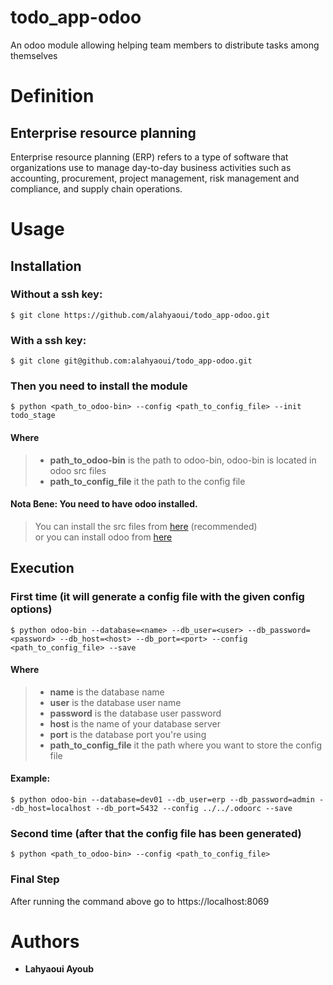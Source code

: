 # todo_app-odoo
An odoo module allowing helping team members to distribute tasks among themselves

# Definition
## Enterprise resource planning
Enterprise resource planning (ERP) refers to a type of software that organizations use to manage day-to-day business activities such as accounting, procurement, project management, risk management and compliance, and supply chain operations.

# Usage
## Installation
### Without a ssh key:
```
$ git clone https://github.com/alahyaoui/todo_app-odoo.git
```

### With a ssh key:
```
$ git clone git@github.com:alahyaoui/todo_app-odoo.git
```

### Then you need to install the module
```
$ python <path_to_odoo-bin> --config <path_to_config_file> --init todo_stage
```
#### Where
> - **path_to_odoo-bin** is the path to odoo-bin, odoo-bin is located in odoo src files  
> - **path_to_config_file** it the path to the config file


#### Nota Bene: You need to have odoo installed.  
> You can install the src files from <a href="https://github.com/odoo/odoo">here</a> (recommended)  
> or you can install odoo from <a href="https://www.odoo.com/page/download">here</a>

## Execution
### First time (it will generate a config file with the given config options)
```
$ python odoo-bin --database=<name> --db_user=<user> --db_password=<password> --db_host=<host> --db_port=<port> --config <path_to_config_file> --save
```
#### Where
> - **name** is the database name
> - **user** is the database user name
> - **password** is the database user password
> - **host** is the name of your database server
> - **port** is the database port you're using
> - **path_to_config_file** it the path where you want to store the config file

#### Example:
```
$ python odoo-bin --database=dev01 --db_user=erp --db_password=admin --db_host=localhost --db_port=5432 --config ../../.odoorc --save
```

### Second time (after that the config file has been generated)
```
$ python <path_to_odoo-bin> --config <path_to_config_file>
```

### Final Step
After running the command above go to https://localhost:8069

# Authors
- **Lahyaoui Ayoub**
